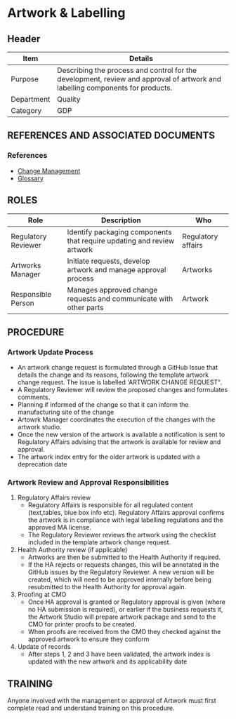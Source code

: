 # Artwork & Labelling 

## Header

|Item          |Details                                                                                    | 
|--------------|-------------------------------------------------------------------------------------------| 
|Purpose       |Describing the process and control for the development, review and approval of artwork and labelling components for products.  | 
|Department    |Quality                                                                                    |   
|Category     |GDP                                                                                        | 

## REFERENCES AND ASSOCIATED DOCUMENTS

### References

* [Change Management][UYNEF]
* [Glossary][QEAIC]

## ROLES

Role     |   Description    |   Who
------   |   --------       |  ----
Regulatory Reviewer  | Identify packaging components that require updating and review artwork | Regulatory affairs
Artworks Manager |  Initiate requests, develop artwork and manage approval process | Artworks
Responsible Person | Manages approved change requests and communicate with other parts   | Artwork

## PROCEDURE

### Artwork Update Process

* An artwork change request is formulated through a GitHub Issue that details the change and its reasons, following the template artwork change request. The issue is labelled 'ARTWORK CHANGE REQUEST".
* A Regulatory Reviewer will review the proposed changes and formulates comments.
* Planning if informed of the change so that it can inform the manufacturing site of the change
* Artowrk Manager coordinates the execution of the changes with the artwork studio.
* Once the new version of the artwork is available a notification is sent to Regulatory Affairs advising that the artwork is available for review and approval.
* The artwork index entry for the older artwork is updated with a deprecation date

### Artwork Review and Approval Responsibilities

1. Regulatory Affairs review
   * Regulatory Affairs is responsible for all regulated content (text,tables, blue box info etc). Regulatory Affairs approval confirms the artwork is in compliance with legal labelling regulations and the approved MA license.
   * The Regulatory Reviewer reviews the artwork using the checklist included in the template artwork change request.
2. Health Authority review (if applicable)
   * Artworks are then  be submitted to the Health Authority if required.
   * If the HA rejects or requests changes, this will be annotated in the GitHub issues by the Regulatory Reviewer. A new version will be created, which will need to be approved internally before being resubmitted to the Health Authority for approval again.
3. Proofing at CMO
   * Once HA approval is granted or Regulatory approval is given (where no HA submission is required), or earlier if the business requests it, the Artwork Studio will prepare artwork package and send to the CMO for printer proofs to be created.
   * When proofs are received from the CMO they checked against the approved artwork to ensure they conform
4. Update of records
   * After steps 1, 2 and 3 have been validated, the artwork index is updated with the new artwork and its applicability date



## TRAINING
Anyone involved with the management or approval of Artwork must first complete read and understand training on this procedure.

[GMP Guidelines]: https://ec.europa.eu/health/documents/eudralex/vol-4_en]
[GDP Guidelines]: https://eur-lex.europa.eu/LexUriServ/LexUriServ.do?uri=OJ:C:2013:343:0001:0014:EN:PDF
[GVP Guidelines]: https://www.ema.europa.eu/en/documents/regulatory-procedural-guideline/guideline-good-pharmacovigilance-practices-gvp-module-vi-collection-management-submission-reports_en.pdf
[Directive 2010/84/EU]: https://ec.europa.eu/health/sites/health/files/files/eudralex/vol-1/dir_2010_84/dir_2010_84_en.pdf
[Regulation EU No 1235/2010]: https://eur-lex.europa.eu/legal-content/EN/TXT/?uri=CELEX:32010R1235
[AMXWS]: /procedures/Procedure_GDP_AMXWS_Management_of_Standard_Operating_Procedures.md
[XIDEX]: /procedures/Procedure_GDP_XIDEX_Responsible_Person.md
[BWRPX]: /procedures/Procedure_GDP_BWRPX_Documentation_Control.md
[XCEUG]: /procedures/Procedure_GDP_XCEUG_Deviations.md
[UYNEF]: /procedures/Procedure_GDP_UYNEF_Change_Control.md
[OZCFN]: /procedures/Procedure_GDP_OZCFN_Management_Review_And_Monitoring.md
[LBHIY]: /procedures/Procedure_GDP_LBHIY_Quality_Risk_Management.md
[ZWJPR]: /procedures/Procedure_GDP_ZWJPR_Training.md
[VQICE]: /procedures/Procedure_GDP_VQICE_Receipt_Of_Medicinal_Products.md
[AGTXC]: /procedures/Procedure_GDP_AGTXC_Establishing_The_Authority_Of_Suppliers_To_Supply_Medicinal_Products.md
[ZIWKI]: /procedures/Procedure_GDP_ZIWKI_Customer_Complaints.md
[VOZWP]: /procedures/Procedure_GDP_VOZWP_Recall_Procedure.md
[HBQIN]: /procedures/Procedure_GDP_HBQIN_Outsourced_Activities.md
[GMQHI]: /procedures/Procedure_GDP_GMQHI_Self_Inspections.md
[VTOMR]: /procedures/Procedure_GDP_VTOMR_Falsified_Medicinal_Products.md
[BMAXZ]: /procedures/Procedure_GDP_BMAXZ_Medicinal_Product_Returns.md
[YUISV]: /procedures/Procedure_GDP_YUISV_CAPA.md
[QEAIC]: /procedures/Document_QEAIC_Glossary.md
[GGNHM]: /procedures/Procedure_GDP_GGNHM_Reporting_of_Adverse_Events.md
[AGDXV]: /procedures/Procedure_GDP_AGDXV_Serialisation.md
